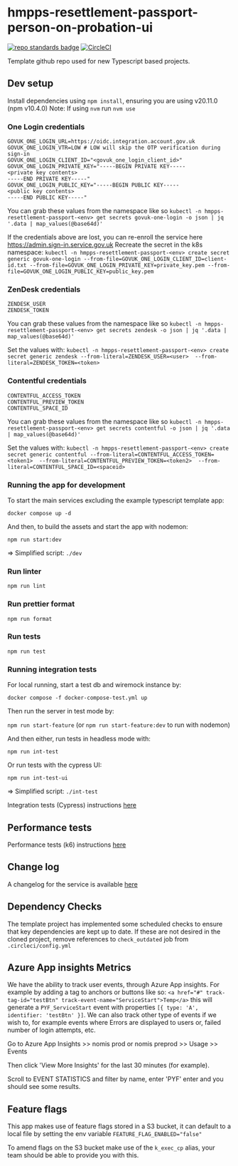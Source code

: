 # hmpps-resettlement-passport-person-on-probation-ui
[![repo standards badge](https://img.shields.io/badge/dynamic/json?color=blue&style=flat&logo=github&label=MoJ%20Compliant&query=%24.result&url=https%3A%2F%2Foperations-engineering-reports.cloud-platform.service.justice.gov.uk%2Fapi%2Fv1%2Fcompliant_public_repositories%2Fhmpps-resettlement-passport-person-on-probation-ui)](https://operations-engineering-reports.cloud-platform.service.justice.gov.uk/public-github-repositories.html#hmpps-resettlement-passport-person-on-probation-ui "Link to report")
[![CircleCI](https://circleci.com/gh/ministryofjustice/hmpps-resettlement-passport-person-on-probation-ui/tree/main.svg?style=svg)](https://circleci.com/gh/ministryofjustice/hmpps-resettlement-passport-person-on-probation-ui)

Template github repo used for new Typescript based projects.

## Dev setup

Install dependencies using `npm install`, ensuring you are using v20.11.0 (npm v10.4.0)
Note: If using `nvm` run `nvm use`

### One Login credentials
```
GOVUK_ONE_LOGIN_URL=https://oidc.integration.account.gov.uk
GOVUK_ONE_LOGIN_VTR=LOW # LOW will skip the OTP verification during sign-in
GOVUK_ONE_LOGIN_CLIENT_ID="<govuk_one_login_client_id>"
GOVUK_ONE_LOGIN_PRIVATE_KEY="-----BEGIN PRIVATE KEY-----
<private key contents>
-----END PRIVATE KEY-----"
GOVUK_ONE_LOGIN_PUBLIC_KEY="-----BEGIN PUBLIC KEY-----
<public key contents>
-----END PUBLIC KEY-----"
```

You can grab these values from the namespace like so
`kubectl -n hmpps-resettlement-passport-<env> get secrets govuk-one-login -o json | jq '.data | map_values(@base64d)'`

If the credentials above are lost, you can re-enroll the service here https://admin.sign-in.service.gov.uk
Recreate the secret in the k8s namespace:
`kubectl -n hmpps-resettlement-passport-<env> create secret generic govuk-one-login --from-file=GOVUK_ONE_LOGIN_CLIENT_ID=client-id.txt --from-file=GOVUK_ONE_LOGIN_PRIVATE_KEY=private_key.pem --from-file=GOVUK_ONE_LOGIN_PUBLIC_KEY=public_key.pem`

### ZenDesk credentials
```
ZENDESK_USER
ZENDESK_TOKEN
```
You can grab these values from the namespace like so
`kubectl -n hmpps-resettlement-passport-<env> get secrets zendesk -o json | jq '.data | map_values(@base64d)'`

Set the values with:
`kubectl -n hmpps-resettlement-passport-<env> create secret generic zendesk --from-literal=ZENDESK_USER=<user>  --from-literal=ZENDESK_TOKEN=<token>`


### Contentful credentials
```
CONTENTFUL_ACCESS_TOKEN
CONTENTFUL_PREVIEW_TOKEN
CONTENTFUL_SPACE_ID
```
You can grab these values from the namespace like so
`kubectl -n hmpps-resettlement-passport-<env> get secrets contentful -o json | jq '.data | map_values(@base64d)'`

Set the values with:
`kubectl -n hmpps-resettlement-passport-<env> create secret generic contentful --from-literal=CONTENTFUL_ACCESS_TOKEN=<token1>  --from-literal=CONTENTFUL_PREVIEW_TOKEN=<token2>  --from-literal=CONTENTFUL_SPACE_ID=<spaceid>`


### Running the app for development
To start the main services excluding the example typescript template app: 

`docker compose up -d`

And then, to build the assets and start the app with nodemon:

`npm run start:dev`

=> Simplified script: `./dev`

### Run linter

`npm run lint`

### Run prettier format

`npm run format`

### Run tests

`npm run test`

### Running integration tests

For local running, start a test db and wiremock instance by:

`docker compose -f docker-compose-test.yml up`

Then run the server in test mode by:

`npm run start-feature` (or `npm run start-feature:dev` to run with nodemon)

And then either, run tests in headless mode with:

`npm run int-test`
 
Or run tests with the cypress UI:

`npm run int-test-ui`

=> Simplified script: `./int-test`

Integration tests (Cypress) instructions [here](./integration_tests/README.md)

## Performance tests

Performance tests (k6) instructions [here](./pt_tests/README.md)

## Change log

A changelog for the service is available [here](./CHANGELOG.md)

## Dependency Checks

The template project has implemented some scheduled checks to ensure that key dependencies are kept up to date.
If these are not desired in the cloned project, remove references to `check_outdated` job from `.circleci/config.yml`


## Azure App insights Metrics

We have the ability to track user events, through Azure App insights. For example by adding a tag to anchors or buttons like so:
`<a href="#" track-tag-id="testBtn" track-event-name="ServiceStart">Temp</a>`
this will generate a  `PYF_ServiceStart` event with properties `[{ type: 'A', identifier: 'testBtn' }]`.
We can also track other type of events if we wish to, for example events where Errors are displayed to users or, failed number of login attempts, etc.

Go to Azure App Insights >> nomis prod or nomis preprod >> Usage >> Events 

Then click 'View More Insights' for the last 30 minutes (for example).

Scroll to EVENT STATISTICS and filter by name, enter 'PYF' enter and you should see some results.


## Feature flags

This app makes use of feature flags stored in a S3 bucket, it can default to a local file by setting the env variable `FEATURE_FLAG_ENABLED="false"`

To amend flags on the S3 bucket make use of the `k_exec_cp` alias, your team should be able to provide you with this.